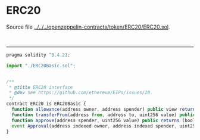 # ERC20

Source file [../../../openzeppelin-contracts/token/ERC20/ERC20.sol](../../../openzeppelin-contracts/token/ERC20/ERC20.sol).

<br />

<hr />

```javascript
pragma solidity ^0.4.21;

import "./ERC20Basic.sol";


/**
 * @title ERC20 interface
 * @dev see https://github.com/ethereum/EIPs/issues/20
 */
contract ERC20 is ERC20Basic {
  function allowance(address owner, address spender) public view returns (uint256);
  function transferFrom(address from, address to, uint256 value) public returns (bool);
  function approve(address spender, uint256 value) public returns (bool);
  event Approval(address indexed owner, address indexed spender, uint256 value);
}

```
